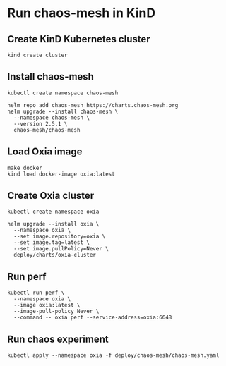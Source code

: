 # Run chaos-mesh in KinD

## Create KinD Kubernetes cluster

```shell
kind create cluster
```

## Install chaos-mesh

```shell
kubectl create namespace chaos-mesh

helm repo add chaos-mesh https://charts.chaos-mesh.org
helm upgrade --install chaos-mesh \
  --namespace chaos-mesh \
  --version 2.5.1 \
  chaos-mesh/chaos-mesh
```

## Load Oxia image

```shell
make docker
kind load docker-image oxia:latest
```

## Create Oxia cluster

```shell
kubectl create namespace oxia

helm upgrade --install oxia \
  --namespace oxia \
  --set image.repository=oxia \
  --set image.tag=latest \
  --set image.pullPolicy=Never \
  deploy/charts/oxia-cluster
```

## Run perf

```shell
kubectl run perf \
  --namespace oxia \
  --image oxia:latest \
  --image-pull-policy Never \
  --command -- oxia perf --service-address=oxia:6648
```

## Run chaos experiment

```shell
kubectl apply --namespace oxia -f deploy/chaos-mesh/chaos-mesh.yaml 
```
